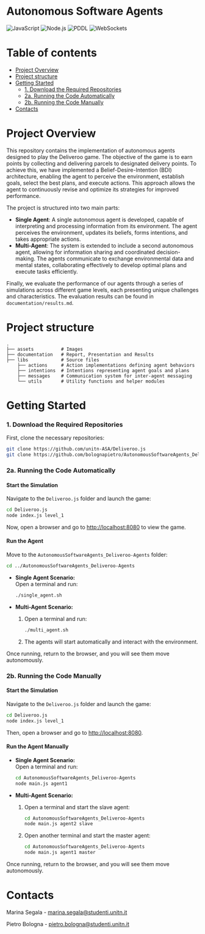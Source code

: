 # **Autonomous Software Agents**
<div>
    <img src="https://img.shields.io/badge/JavaScript-F7DF1E?style=flat&logo=javascript&logoColor=black" alt="JavaScript"/>
    <img src="https://img.shields.io/badge/Node.js-339933?style=flat&logo=nodedotjs&logoColor=white" alt="Node.js"/>
    <img src="https://img.shields.io/badge/PDDL-005F8F?style=flat&logo=prolog&logoColor=white" alt="PDDL"/>
    <img src="https://img.shields.io/badge/WebSockets-009688?style=flat&logo=websocket&logoColor=white" alt="WebSockets"/>
</div>

# Table of contents
-   [Project Overview](#project-overview)
-   [Project structure](#project-structure)
-   [Getting Started](#getting-started)
    - [1. Download the Required Repositories](#1-download-the-required-repositories)
    - [2a. Running the Code Automatically](#2a-running-the-code-automatically)
    - [2b. Running the Code Manually](#2b-running-the-code-manually)
-   [Contacts](#contacts)

# Project Overview

This repository contains the implementation of autonomous agents designed to play the Deliveroo game. The objective of the game is to earn points by collecting and delivering parcels to designated delivery points. To achieve this, we have implemented a Belief-Desire-Intention (BDI) architecture, enabling the agent to perceive the environment, establish goals, select the best plans, and execute actions. This approach allows the agent to continuously revise and optimize its strategies for improved performance.

The project is structured into two main parts:

- **Single Agent**: A single autonomous agent is developed, capable of interpreting and processing information from its environment. The agent perceives the environment, updates its beliefs, forms intentions, and takes appropriate actions.
- **Multi-Agent**: The system is extended to include a second autonomous agent, allowing for information sharing and coordinated decision-making. The agents communicate to exchange environmental data and mental states, collaborating effectively to develop optimal plans and execute tasks efficiently.

Finally, we evaluate the performance of our agents through a series of simulations across different game levels, each presenting unique challenges and characteristics. The evaluation results can be found in ```documentation/results.md```.

# Project structure

```text
.
├── assets          # Images
├── documentation   # Report, Presentation and Results
├── libs            # Source files
    ├── actions     # Action implementations defining agent behaviors
    ├── intentions  # Intentions representing agent goals and plans
    ├── messages    # Communication system for inter-agent messaging
    └── utils       # Utility functions and helper modules
```

# Getting Started

### **1. Download the Required Repositories**
First, clone the necessary repositories:

```bash
git clone https://github.com/unitn-ASA/Deliveroo.js
git clone https://github.com/bolognapietro/AutonomousSoftwareAgents_Deliveroo-Agents
```

### **2a. Running the Code Automatically**

#### **Start the Simulation**
Navigate to the `Deliveroo.js` folder and launch the game:

```bash
cd Deliveroo.js
node index.js level_1
```

Now, open a browser and go to [http://localhost:8080](http://localhost:8080) to view the game.

#### **Run the Agent**
Move to the `AutonomousSoftwareAgents_Deliveroo-Agents` folder:

```bash
cd ../AutonomousSoftwareAgents_Deliveroo-Agents
```

- **Single Agent Scenario:**  
  Open a terminal and run:
  
  ```bash
  ./single_agent.sh
  ```
  
- **Multi-Agent Scenario:**  
  1. Open a terminal and run:
     
     ```bash
     ./multi_agent.sh
     ```
  2. The agents will start automatically and interact with the environment.

Once running, return to the browser, and you will see them move autonomously.

### **2b. Running the Code Manually**

#### **Start the Simulation**
Navigate to the `Deliveroo.js` folder and launch the game:

```bash
cd Deliveroo.js
node index.js level_1
```

Then, open a browser and go to [http://localhost:8080](http://localhost:8080).

#### **Run the Agent Manually**

- **Single Agent Scenario:**  
  Open a terminal and run:
  
  ```bash
  cd AutonomousSoftwareAgents_Deliveroo-Agents
  node main.js agent1
  ```

- **Multi-Agent Scenario:**  
  1. Open a terminal and start the slave agent:
     
     ```bash
     cd AutonomousSoftwareAgents_Deliveroo-Agents
     node main.js agent2 slave
     ```
  
  2. Open another terminal and start the master agent:
     
     ```bash
     cd AutonomousSoftwareAgents_Deliveroo-Agents
     node main.js agent1 master
     ```

Once running, return to the browser, and you will see them move autonomously.

# Contacts
Marina Segala - [marina.segala@studenti.unitn.it](mailto:marina.segala@studenti.unitn.it)

Pietro Bologna - [pietro.bologna@studenti.unitn.it](mailto:pietro.bologna@studenti.unitn.it)


